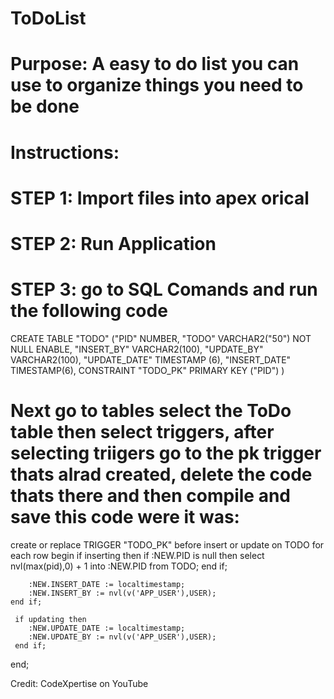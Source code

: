 # ToDoList

# Purpose: A easy to do list you can use to organize things you need to be done

# Instructions:
# STEP 1: Import files into apex orical
# STEP 2: Run Application
# STEP 3: go to SQL Comands and run the following code 

  CREATE TABLE "TODO"
   ("PID" NUMBER,
    "TODO" VARCHAR2("50") NOT NULL ENABLE,
    "INSERT_BY" VARCHAR2(100),
    "UPDATE_BY" VARCHAR2(100),
    "UPDATE_DATE" TIMESTAMP (6),
    "INSERT_DATE" TIMESTAMP(6),
     CONSTRAINT "TODO_PK" PRIMARY KEY ("PID")
   )

# Next go to tables select the ToDo table then select triggers, after selecting triigers go to the pk trigger thats alrad created, delete the code thats there and then compile and save this code were it was:

 create or replace TRIGGER "TODO_PK"
  before insert or update
  on TODO
  for each row
  begin
     if inserting then
       if :NEW.PID is null then
           select nvl(max(pid),0) + 1
           into :NEW.PID
           from TODO;
       end if;

        :NEW.INSERT_DATE := localtimestamp;
        :NEW.INSERT_BY := nvl(v('APP_USER'),USER);
    end if;

     if updating then
        :NEW.UPDATE_DATE := localtimestamp;
        :NEW.UPDATE_BY := nvl(v('APP_USER'),USER);
     end if;
 end;

 Credit: CodeXpertise on YouTube
